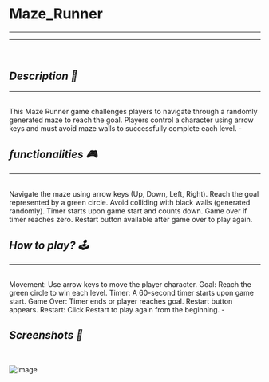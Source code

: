 # Maze_Runner 
<hr>
<hr>
<br>

## *Description 📃*
<hr>
<br>
This Maze Runner game challenges players to navigate through a randomly generated maze to reach the goal. Players control a character using arrow keys and must avoid maze walls to successfully complete each level.
- 

## *functionalities 🎮*
<hr>
<br>
Navigate the maze using arrow keys (Up, Down, Left, Right).
Reach the goal represented by a green circle.
Avoid colliding with black walls (generated randomly).
Timer starts upon game start and counts down.
Game over if timer reaches zero.
Restart button available after game over to play again.

<br>

## *How to play? 🕹️*
<hr>
<br>
Movement: Use arrow keys to move the player character.
Goal: Reach the green circle to win each level.
Timer: A 60-second timer starts upon game start.
Game Over: Timer ends or player reaches goal. Restart button appears.
Restart: Click Restart to play again from the beginning.
- 

<br>

## *Screenshots 📸*

<br>

 ![image](https://github.com/sanayamahajan-23/GameZone/blob/Maze_runner/Games/Maze_Runner/assets/images/Maze_Runner.png)

<br>